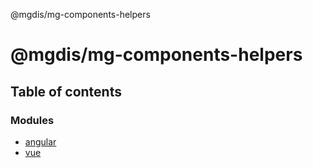 @mgdis/mg-components-helpers

# @mgdis/mg-components-helpers

## Table of contents

### Modules

- [angular](modules/angular.md)
- [vue](modules/vue.md)
